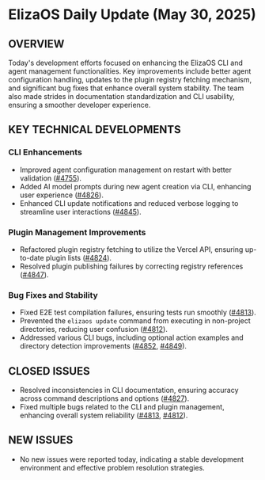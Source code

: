 # ElizaOS Daily Update (May 30, 2025)

## OVERVIEW 
Today's development efforts focused on enhancing the ElizaOS CLI and agent management functionalities. Key improvements include better agent configuration handling, updates to the plugin registry fetching mechanism, and significant bug fixes that enhance overall system stability. The team also made strides in documentation standardization and CLI usability, ensuring a smoother developer experience.

## KEY TECHNICAL DEVELOPMENTS

### CLI Enhancements
- Improved agent configuration management on restart with better validation ([#4755](https://github.com/elizaos/eliza/pull/4755)).
- Added AI model prompts during new agent creation via CLI, enhancing user experience ([#4826](https://github.com/elizaos/eliza/pull/4826)).
- Enhanced CLI update notifications and reduced verbose logging to streamline user interactions ([#4845](https://github.com/elizaos/eliza/pull/4845)).

### Plugin Management Improvements
- Refactored plugin registry fetching to utilize the Vercel API, ensuring up-to-date plugin lists ([#4824](https://github.com/elizaos/eliza/pull/4824)).
- Resolved plugin publishing failures by correcting registry references ([#4847](https://github.com/elizaos/eliza/pull/4847)).

### Bug Fixes and Stability
- Fixed E2E test compilation failures, ensuring tests run smoothly ([#4813](https://github.com/elizaos/eliza/pull/4813)).
- Prevented the `elizaos update` command from executing in non-project directories, reducing user confusion ([#4812](https://github.com/elizaos/eliza/pull/4812)).
- Addressed various CLI bugs, including optional action examples and directory detection improvements ([#4852](https://github.com/elizaos/eliza/pull/4852), [#4849](https://github.com/elizaos/eliza/pull/4849)).

## CLOSED ISSUES
- Resolved inconsistencies in CLI documentation, ensuring accuracy across command descriptions and options ([#4827](https://github.com/elizaos/eliza/pull/4827)).
- Fixed multiple bugs related to the CLI and plugin management, enhancing overall system reliability ([#4813](https://github.com/elizaos/eliza/pull/4813), [#4812](https://github.com/elizaos/eliza/pull/4812)).

## NEW ISSUES
- No new issues were reported today, indicating a stable development environment and effective problem resolution strategies.